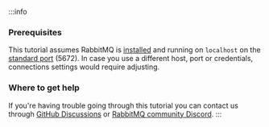 :::info
### Prerequisites

This tutorial assumes RabbitMQ is [installed](/docs/download) and running on
`localhost` on the [standard port](/docs/networking#ports) (5672). In case you
use a different host, port or credentials, connections settings would require
adjusting.

### Where to get help

If you're having trouble going through this tutorial you can contact us
through [GitHub Discussions](https://github.com/rabbitmq/rabbitmq-server/discussions) or [RabbitMQ community Discord](https://www.rabbitmq.com/discord/).
:::
